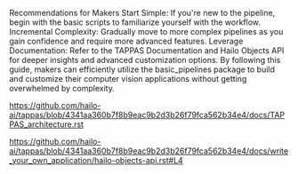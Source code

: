 Recommendations for Makers
Start Simple: If you're new to the pipeline, begin with the basic scripts to familiarize yourself with the workflow.
Incremental Complexity: Gradually move to more complex pipelines as you gain confidence and require more advanced features.
Leverage Documentation: Refer to the TAPPAS Documentation and Hailo Objects API for deeper insights and advanced customization options.
By following this guide, makers can efficiently utilize the basic_pipelines package to build and customize their computer vision applications without getting overwhelmed by complexity.

https://github.com/hailo-ai/tappas/blob/4341aa360b7f8b9eac9b2d3b26f79fca562b34e4/docs/TAPPAS_architecture.rst

https://github.com/hailo-ai/tappas/blob/4341aa360b7f8b9eac9b2d3b26f79fca562b34e4/docs/write_your_own_application/hailo-objects-api.rst#L4
